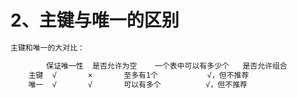# 2、主键与唯一的区别

~~~sql
主键和唯一的大对比：

		保证唯一性  是否允许为空    一个表中可以有多少个   是否允许组合
	主键	√		×		至多有1个           √，但不推荐
	唯一	√		√		可以有多个          √，但不推荐
~~~


